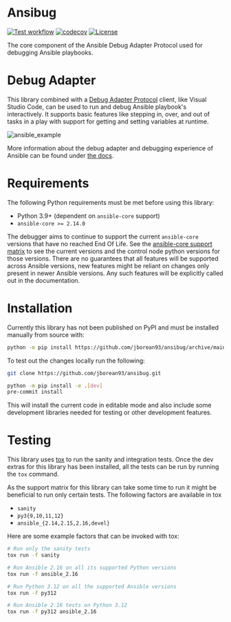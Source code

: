 # Ansibug

[![Test workflow](https://github.com/jborean93/ansibug/actions/workflows/ci.yml/badge.svg)](https://github.com/jborean93/ansibug/actions/workflows/ci.yml)
[![codecov](https://codecov.io/gh/jborean93/ansibug/graph/badge.svg?token=JHxSi6T0JJ)](https://codecov.io/gh/jborean93/ansibug)
[![License](https://img.shields.io/badge/license-MIT-blue.svg)](https://github.com/jborean93/ansibug/blob/main/LICENSE)

The core component of the Ansible Debug Adapter Protocol used for debugging Ansible playbooks.

# Debug Adapter
This library combined with a [Debug Adapter Protocol](https://microsoft.github.io/debug-adapter-protocol/) client, like Visual Studio Code, can be used to run and debug Ansible playbook's interactively.
It supports basic features like stepping in, over, and out of tasks in a play with support for getting and setting variables at runtime.

![ansible_example](https://jborean93.github.io/ansibug/images/ansibug_example.gif)

More information about the debug adapter and debugging experience of Ansible can be found under [the docs](https://jborean93.github.io/ansibug/).

# Requirements
The following Python requirements must be met before using this library:

+ Python 3.9+ (dependent on `ansible-core` support)
+ `ansible-core >= 2.14.0`

The debugger aims to continue to support the current `ansible-core` versions that have no reached End Of Life.
See the [ansible-core support matrix](https://docs.ansible.com/ansible/devel/reference_appendices/release_and_maintenance.html#ansible-core-support-matrix) to see the current versions and the control node python versions for those versions.
There are no guarantees that all features will be supported across Ansible versions, new features might be reliant on changes only present in newer Ansible versions.
Any such features will be explicitly called out in the documentation.

# Installation
Currently this library has not been published on PyPI and must be installed manually from source with:

```bash
python -m pip install https://github.com/jborean93/ansibug/archive/main.zip
```

To test out the changes locally run the following:
```bash
git clone https://github.com/jborean93/ansibug.git

python -m pip install -e .[dev]
pre-commit install
```

This will install the current code in editable mode and also include some development libraries needed for testing or other development features.

# Testing
This library uses [tox](https://tox.wiki/) to run the sanity and integration tests.
Once the dev extras for this library has been installed, all the tests can be run by running the `tox` command.

As the support matrix for this library can take some time to run it might be beneficial to run only certain tests.
The following factors are available in tox

+ `sanity`
+ `py3{9,10,11,12}`
+ `ansible_{2.14,2.15,2.16,devel}`

Here are some example factors that can be invoked with tox:

```bash
# Run only the sanity tests
tox run -f sanity

# Run Ansible 2.16 on all its supported Python versions
tox run -f ansible_2.16

# Run Python 3.12 on all the supported Ansible versions
tox run -f py312

# Run Ansible 2.16 tests on Python 3.12
tox run -f py312 ansible_2.16
```
